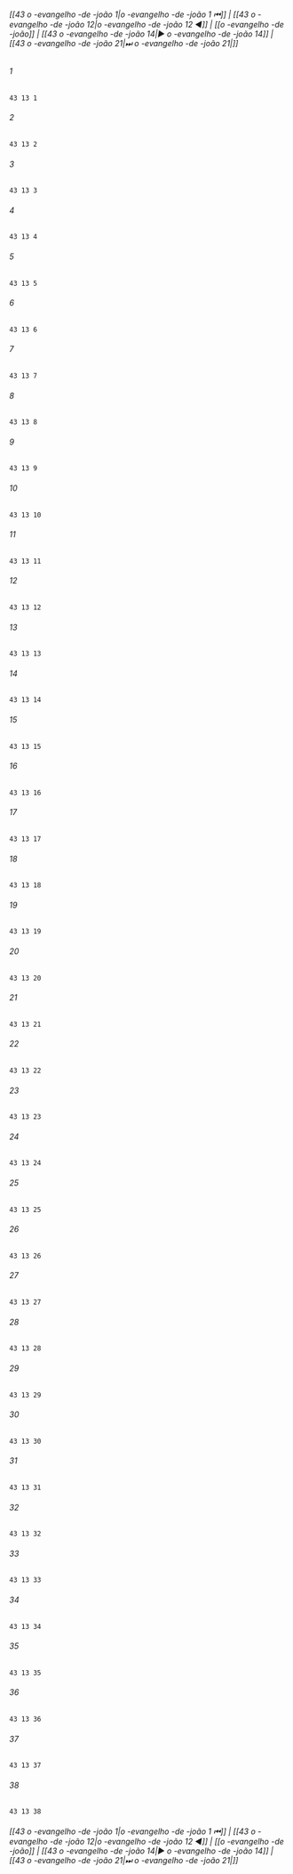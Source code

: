 
###### [[43 o -evangelho -de -joão 1|o -evangelho -de -joão 1 ⏮]] | [[43 o -evangelho -de -joão 12|o -evangelho -de -joão 12 ◀]] | [[o -evangelho -de -joão]] | [[43 o -evangelho -de -joão 14|▶ o -evangelho -de -joão 14]] | [[43 o -evangelho -de -joão 21|⏭ o -evangelho -de -joão 21|]]

###### 1
``` verse
43 13 1 
```
###### 2
``` verse
43 13 2 
```
###### 3
``` verse
43 13 3 
```
###### 4
``` verse
43 13 4 
```
###### 5
``` verse
43 13 5 
```
###### 6
``` verse
43 13 6 
```
###### 7
``` verse
43 13 7 
```
###### 8
``` verse
43 13 8 
```
###### 9
``` verse
43 13 9 
```
###### 10
``` verse
43 13 10 
```
###### 11
``` verse
43 13 11 
```
###### 12
``` verse
43 13 12 
```
###### 13
``` verse
43 13 13 
```
###### 14
``` verse
43 13 14 
```
###### 15
``` verse
43 13 15 
```
###### 16
``` verse
43 13 16 
```
###### 17
``` verse
43 13 17 
```
###### 18
``` verse
43 13 18 
```
###### 19
``` verse
43 13 19 
```
###### 20
``` verse
43 13 20 
```
###### 21
``` verse
43 13 21 
```
###### 22
``` verse
43 13 22 
```
###### 23
``` verse
43 13 23 
```
###### 24
``` verse
43 13 24 
```
###### 25
``` verse
43 13 25 
```
###### 26
``` verse
43 13 26 
```
###### 27
``` verse
43 13 27 
```
###### 28
``` verse
43 13 28 
```
###### 29
``` verse
43 13 29 
```
###### 30
``` verse
43 13 30 
```
###### 31
``` verse
43 13 31 
```
###### 32
``` verse
43 13 32 
```
###### 33
``` verse
43 13 33 
```
###### 34
``` verse
43 13 34 
```
###### 35
``` verse
43 13 35 
```
###### 36
``` verse
43 13 36 
```
###### 37
``` verse
43 13 37 
```
###### 38
``` verse
43 13 38 
```

###### [[43 o -evangelho -de -joão 1|o -evangelho -de -joão 1 ⏮]] | [[43 o -evangelho -de -joão 12|o -evangelho -de -joão 12 ◀]] | [[o -evangelho -de -joão]] | [[43 o -evangelho -de -joão 14|▶ o -evangelho -de -joão 14]] | [[43 o -evangelho -de -joão 21|⏭ o -evangelho -de -joão 21|]]

